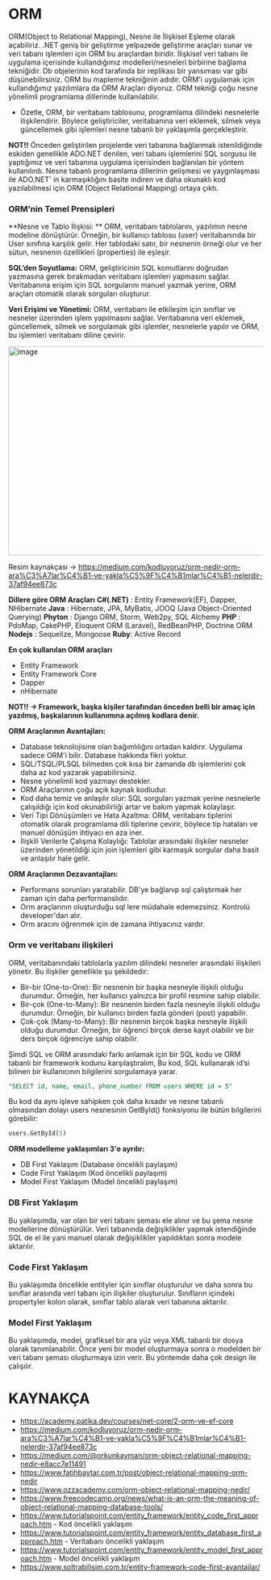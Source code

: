 # ORM
ORM(Object to Relational Mapping), Nesne ile İlişkisel Eşleme olarak açabiliriz. .NET geniş bir geliştirme yelpazede geliştirme araçları sunar ve veri tabanı işlemleri için ORM bu araçlardan biridir. İlişkisel veri tabanı ile uygulama içerisinde kullandığımız modelleri/nesneleri birbirine bağlama tekniğidir. Db objelerinin kod tarafında bir replikası bir yansıması var gibi düşünebilirsiniz. ORM bu mapleme tekniğinin adıdır. ORM'i uygulamak için kullandığımız yazılımlara da ORM Araçları diyoruz. ORM tekniği çoğu nesne yönelimli programlama dillerinde kullanılabilir.

- Özetle, ORM, bir veritabanı tablosunu, programlama dilindeki nesnelerle ilişkilendirir. Böylece geliştiriciler, veritabanına veri eklemek, silmek veya güncellemek gibi işlemleri nesne tabanlı bir yaklaşımla gerçekleştirir.


**NOT!!** Önceden geliştirilen projelerde veri tabanına bağlanmak istenildiğinde eskiden genellikle ADO.NET denilen, veri tabanı işlemlerini SQL sorgusu ile yaptığımız ve veri tabanına uygulama içerisinden bağlanılan bir yöntem kullanılırdı. Nesne tabanlı programlama dillerinin gelişmesi ve yaygınlaşması ile  ADO.NET' in karmaşıklığını basite indiren ve daha okunaklı kod yazılabilmesi için  ORM (Object Relational Mapping) ortaya çıktı.

### ORM’nin Temel Prensipleri
**Nesne ve Tablo İlişkisi: ** ORM, veritabanı tablolarını, yazılımın nesne modeline dönüştürür. Örneğin, bir kullanıcı tablosu (user) veritabanında bir User sınıfına karşılık gelir. Her tablodaki satır, bir nesnenin örneği olur ve her sütun, nesnenin özellikleri (properties) ile eşleşir.

**SQL’den Soyutlama:** ORM, geliştiricinin SQL komutlarını doğrudan yazmasına gerek bırakmadan veritabanı işlemleri yapmasını sağlar. Veritabanına erişim için SQL sorgularını manuel yazmak yerine, ORM araçları otomatik olarak sorguları oluşturur.

**Veri Erişimi ve Yönetimi:** ORM, veritabanı ile etkileşim için sınıflar ve nesneler üzerinden işlem yapılmasını sağlar. Veritabanına veri eklemek, güncellemek, silmek ve sorgulamak gibi işlemler, nesnelerle yapılır ve ORM, bu işlemleri veritabanı diline çevirir.


<img width="781" height="414" alt="image" src="https://github.com/user-attachments/assets/8bb889f5-b266-4aad-b2c5-2ea6665be159" />

Resim kaynakçası -> https://medium.com/kodluyoruz/orm-nedir-orm-ara%C3%A7lar%C4%B1-ve-yakla%C5%9F%C4%B1mlar%C4%B1-nelerdir-37af94ee873c


**Dillere göre ORM Araçları**
**C#(.NET)** : Entity Framework(EF), Dapper, NHibernate
**Java** : Hibernate, JPA, MyBatis, JOOQ (Java Object-Oriented Querying)
**Phyton** : Django ORM, Storm, Web2py, SQL Alchemy
**PHP** : PdoMap, CakePHP, Eloquent ORM (Laravel), RedBeanPHP, Doctrine ORM
**Nodejs** : Sequelize, Mongoose
**Ruby**: Active Record


**En çok kullanılan ORM araçları**
- Entity Framework
- Entity Framework Core
- Dapper
- nHibernate


**NOT!! -> Framework, başka kişiler tarafından önceden belli bir amaç için yazılmış, başkalarının kullanımına açılmış kodlara denir.**



**ORM Araçlarının Avantajları:**
- Database teknolojisine olan bağımlılığını ortadan kaldırır. Uygulama sadece ORM'i bilir. Database hakkında fikri yoktur.
- SQL/TSQL/PLSQL bilmeden çok kısa bir zamanda db işlemlerini çok daha az kod yazarak yapabilirsiniz.
- Nesne yönelimli kod yazmayı destekler.
- ORM Araçlarının çoğu açık kaynak kodludur.
- Kod daha temiz ve anlaşılır olur: SQL sorguları yazmak yerine nesnelerle çalışıldığı için kod okunabilirliği artar ve bakım yapmak kolaylaşır.
- Veri Tipi Dönüşümleri ve Hata Azaltma: ORM, veritabanı tiplerini otomatik olarak programlama dili tiplerine çevirir, böylece tip hataları ve manuel dönüşüm ihtiyacı en aza iner.
- İlişkili Verilerle Çalışma Kolaylığı: Tablolar arasındaki ilişkiler nesneler üzerinden yönetildiği için join işlemleri gibi karmaşık sorgular daha basit ve anlaşılır hale gelir.


**ORM Araçlarının Dezavantajları:**
- Performans sorunları yaratabilir. DB'ye bağlanıp sql çalıştırmak her zaman için daha performanslıdır.
- Orm araçlarının oluşturduğu sql lere müdahale edemezsiniz. Kontrolü developer'dan alır.
- Orm aracını öğrenmek için de zamana ihtiyacınız vardır.


### Orm ve veritabanı ilişkileri
ORM, veritabanındaki tablolarla yazılım dilindeki nesneler arasındaki ilişkileri yönetir. Bu ilişkiler genellikle şu şekildedir:

- Bir-bir (One-to-One): Bir nesnenin bir başka nesneyle ilişkili olduğu durumdur. Örneğin, her kullanıcı yalnızca bir profil resmine sahip olabilir.
- Bir-çok (One-to-Many): Bir nesnenin birden fazla nesneyle ilişkili olduğu durumdur. Örneğin, bir kullanıcı birden fazla gönderi (post) yapabilir.
- Çok-çok (Many-to-Many): Bir nesnenin birçok başka nesneyle ilişkili olduğu durumdur. Örneğin, bir öğrenci birçok derse kayıt olabilir ve bir ders birçok öğrenciye sahip olabilir.



Şimdi SQL ve ORM arasındaki farkı anlamak için bir SQL kodu ve ORM tabanlı bir framework kodunu karşılaştıralım, Bu kod, SQL kullanarak id’si bilinen bir kullanıcının bilgilerini sorgulamaya yarar.
```sql
"SELECT id, name, email, phone_number FROM users WHERE id = 5"
```

Bu kod da aynı işleve sahipken çok daha kısadır ve nesne tabanlı olmasından dolayı users nesnesinin GetById() fonksiyonu ile bütün bilgilerini görebilir:
```sql
users.GetById(5)
```


**ORM modelleme yaklaşımları 3'e ayrılır:**
- DB First Yaklaşım (Database öncelikli paylaşım)
- Code First Yaklaşım (Kod öncelikli paylaşım)
- Model First Yaklaşım (Model öncelikli paylaşım)


### DB First Yaklaşım
Bu yaklaşımda, var olan bir veri tabanı şeması ele alınır ve bu şema nesne modellerine dönüştürülür. Veri tabanında değişiklikler yapmak istendiğinde SQL de el ile yani manuel olarak değişiklikler yapıldıktan sonra modele aktarılır.

### Code First Yaklaşım
Bu yaklaşımda öncelikle entityler için sınıflar oluşturulur ve daha sonra bu sınıflar arasında veri tabanı için ilişkiler oluşturulur. Sınıfların içindeki propertyler kolon olarak, sınıflar tablo alarak veri tabanına aktarılır.

### Model First Yaklaşım
Bu yaklaşımda, model, grafiksel bir ara yüz veya XML tabanlı bir dosya olarak tanımlanabilir. Önce yeni bir model oluşturmaya sonra o modelden bir veri tabanı şeması oluşturmaya izin verir. Bu yöntemde daha çok design ile çalışılır.



# KAYNAKÇA
- https://academy.patika.dev/courses/net-core/2-orm-ve-ef-core
- https://medium.com/kodluyoruz/orm-nedir-orm-ara%C3%A7lar%C4%B1-ve-yakla%C5%9F%C4%B1mlar%C4%B1-nelerdir-37af94ee873c
- https://medium.com/@orkunkayman/orm-object-relational-mapping-nedir-e8acc7e11491
- https://www.fatihbaytar.com.tr/post/object-relational-mapping-orm-nedir
- https://www.ozzacademy.com/orm-object-relational-mapping-nedir/
- https://www.freecodecamp.org/news/what-is-an-orm-the-meaning-of-object-relational-mapping-database-tools/
- https://www.tutorialspoint.com/entity_framework/entity_code_first_approach.htm - Kod öncelikli yaklaşım
- https://www.tutorialspoint.com/entity_framework/entity_database_first_approach.htm - Veritabanı öncelikli yaklaşım
- https://www.tutorialspoint.com/entity_framework/entity_model_first_approach.htm - Model öncelikli yaklaşım
- https://www.soltrabilisim.com.tr/entity-framework-code-first-avantajlar/  

